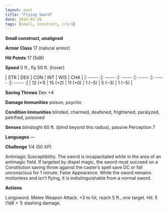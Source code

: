 ```yaml
---
layout: post
title: "Flying Sword"
date: 2016-02-29
tags: [small, construct, cr1/4]
---
```


**Small construct, unaligned**

**Armor Class** 17 (natural armor)

**Hit Points** 17 (5d6)

**Speed** 0 ft., fly 50 ft. (hover)

|   STR   |   DEX   |   CON   |   INT   |   WIS   |   CHA   |
|: ----- :|: ----- :|: ----- :|: ----- :|: ----- :|: ----- :|
| 12 (+1) | 15 (+2) | 11 (+0) | 1 (−5) | 5 (−3) | 1 (−5) |

**Saving Throws** Dex +4 

**Damage Immunities** poison, psychic 

**Condition Immunities** blinded, charmed, deafened, frightened, paralyzed, petrified, poisoned 

**Senses** blindsight 60 ft. (blind beyond this radius), passive Perception 7 

**Languages** — 

**Challenge** 1/4 (50 XP)

 Antimagic Susceptibility. The sword is incapacitated while in the area of an antimagic field. If targeted by dispel magic, the sword must succeed on a Constitution saving throw against the caster’s spell save DC or fall unconscious for 1 minute. False Appearance. While the sword remains motionless and isn’t flying, it is indistinguishable from a normal sword. 

**Actions** 

Longsword. Melee Weapon Attack: +3 to hit, reach 5 ft., one target. Hit: 5 (1d8 + 1) slashing damage.